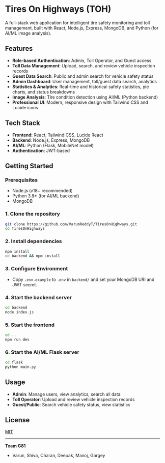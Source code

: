 # Tires On Highways (TOH)

A full-stack web application for intelligent tire safety monitoring and toll management, built with React, Node.js, Express, MongoDB, and Python (for AI/ML image analysis).

## Features

- **Role-based Authentication**: Admin, Toll Operator, and Guest access
- **Toll Data Management**: Upload, search, and review vehicle inspection records
- **Guest Data Search**: Public and admin search for vehicle safety status
- **Admin Dashboard**: User management, toll/guest data search, analytics
- **Statistics & Analytics**: Real-time and historical safety statistics, pie charts, and status breakdowns
- **Image Analysis**: Tire condition detection using AI/ML (Python backend)
- **Professional UI**: Modern, responsive design with Tailwind CSS and Lucide icons

## Tech Stack

- **Frontend**: React, Tailwind CSS, Lucide React
- **Backend**: Node.js, Express, MongoDB
- **AI/ML**: Python (Flask, MobileNet model)
- **Authentication**: JWT-based

## Getting Started

### Prerequisites
- Node.js (v18+ recommended)
- Python 3.8+ (for AI/ML backend)
- MongoDB

### 1. Clone the repository
```sh
git clone https://github.com/VarunReddyT/TiresOnHighways.git
cd TiresOnHighways
```

### 2. Install dependencies
```sh
npm install
cd backend && npm install
```

### 3. Configure Environment
- Copy `.env.example` to `.env` in `backend/` and set your MongoDB URI and JWT secret.

### 4. Start the backend server
```sh
cd backend
node index.js
```

### 5. Start the frontend
```sh
cd ..
npm run dev
```

### 6. Start the AI/ML Flask server
```sh
cd flask
python main.py
```

## Usage
- **Admin**: Manage users, view analytics, search all data
- **Toll Operator**: Upload and review vehicle inspection records
- **Guest/Public**: Search vehicle safety status, view statistics

## License
[MIT](LICENSE)

---

**Team G81**
- Varun, Shiva, Charan, Deepak, Manoj, Gargey
